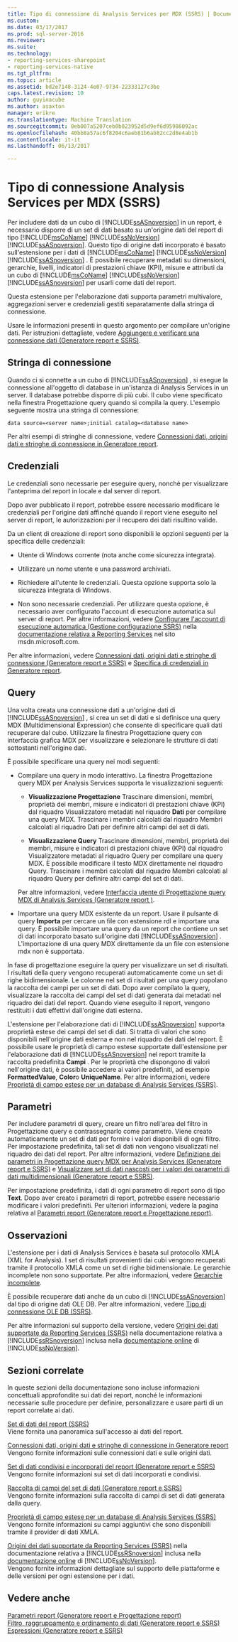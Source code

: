 ```yaml
---
title: Tipo di connessione di Analysis Services per MDX (SSRS) | Documenti Microsoft
ms.custom: 
ms.date: 03/17/2017
ms.prod: sql-server-2016
ms.reviewer: 
ms.suite: 
ms.technology:
- reporting-services-sharepoint
- reporting-services-native
ms.tgt_pltfrm: 
ms.topic: article
ms.assetid: bd2e7148-3124-4e07-9734-22333127c3be
caps.latest.revision: 10
author: guyinacube
ms.author: asaxton
manager: erikre
ms.translationtype: Machine Translation
ms.sourcegitcommit: 0eb007a5207ceb0b023952d5d9ef6d95986092ac
ms.openlocfilehash: 40bb8a57ac6f8204c6aeb81b6ab82cc2d8e4ab1b
ms.contentlocale: it-it
ms.lasthandoff: 06/13/2017

---
```

# <a name="analysis-services-connection-type-for-mdx-ssrs"></a>Tipo di connessione Analysis Services per MDX (SSRS)
  Per includere dati da un cubo di [!INCLUDE[ssASnoversion](../../includes/ssasnoversion-md.md)] in un report, è necessario disporre di un set di dati basato su un'origine dati del report di tipo [!INCLUDE[msCoName](../../includes/msconame-md.md)] [!INCLUDE[ssNoVersion](../../includes/ssnoversion-md.md)] [!INCLUDE[ssASnoversion](../../includes/ssasnoversion-md.md)]. Questo tipo di origine dati incorporato è basato sull'estensione per i dati di [!INCLUDE[msCoName](../../includes/msconame-md.md)] [!INCLUDE[ssNoVersion](../../includes/ssnoversion-md.md)] [!INCLUDE[ssASnoversion](../../includes/ssasnoversion-md.md)] . È possibile recuperare metadati su dimensioni, gerarchie, livelli, indicatori di prestazioni chiave (KPI), misure e attributi da un cubo di [!INCLUDE[msCoName](../../includes/msconame-md.md)] [!INCLUDE[ssNoVersion](../../includes/ssnoversion-md.md)] [!INCLUDE[ssASnoversion](../../includes/ssasnoversion-md.md)] per usarli come dati del report.  
  
 Questa estensione per l'elaborazione dati supporta parametri multivalore, aggregazioni server e credenziali gestiti separatamente dalla stringa di connessione.  
  
 Usare le informazioni presenti in questo argomento per compilare un'origine dati. Per istruzioni dettagliate, vedere [Aggiungere e verificare una connessione dati &#40;Generatore report e SSRS&#41;](../../reporting-services/report-data/add-and-verify-a-data-connection-report-builder-and-ssrs.md).  
  
##  <a name="Connection"></a> Stringa di connessione  
 Quando ci si connette a un cubo di [!INCLUDE[ssASnoversion](../../includes/ssasnoversion-md.md)] , si esegue la connessione all'oggetto di database in un'istanza di Analysis Services in un server. Il database potrebbe disporre di più cubi. Il cubo viene specificato nella finestra Progettazione query quando si compila la query. L'esempio seguente mostra una stringa di connessione:  
  
```  
data source=<server name>;initial catalog=<database name>  
```  
  
 Per altri esempi di stringhe di connessione, vedere [Connessioni dati, origini dati e stringhe di connessione in Generatore report](http://msdn.microsoft.com/library/7e103637-4371-43d7-821c-d269c2cc1b34).  
  
  
##  <a name="Credentials"></a> Credenziali  
 Le credenziali sono necessarie per eseguire query, nonché per visualizzare l'anteprima del report in locale e dal server di report.  
  
 Dopo aver pubblicato il report, potrebbe essere necessario modificare le credenziali per l'origine dati affinché quando il report viene eseguito nel server di report, le autorizzazioni per il recupero dei dati risultino valide.  
  
 Da un client di creazione di report sono disponibili le opzioni seguenti per la specifica delle credenziali:  
  
-   Utente di Windows corrente (nota anche come sicurezza integrata).  
  
-   Utilizzare un nome utente e una password archiviati.  
  
-   Richiedere all'utente le credenziali. Questa opzione supporta solo la sicurezza integrata di Windows.  
  
-   Non sono necessarie credenziali. Per utilizzare questa opzione, è necessario aver configurato l'account di esecuzione automatica sul server di report. Per altre informazioni, vedere [Configurare l'account di esecuzione automatica &#40;Gestione configurazione SSRS&#41;](../../reporting-services/install-windows/configure-the-unattended-execution-account-ssrs-configuration-manager.md) nella [documentazione relativa a Reporting Services](http://go.microsoft.com/fwlink/?linkid=121312) nel sito msdn.microsoft.com.  
  
 Per altre informazioni, vedere [Connessioni dati, origini dati e stringhe di connessione &#40;Generatore report e SSRS&#41;](../../reporting-services/report-data/data-connections-data-sources-and-connection-strings-report-builder-and-ssrs.md) e [Specifica di credenziali in Generatore report](http://msdn.microsoft.com/library/7412ce68-aece-41c0-8c37-76a0e54b6b53).  
  
  
##  <a name="Query"></a> Query  
 Una volta creata una connessione dati a un'origine dati di [!INCLUDE[ssASnoversion](../../includes/ssasnoversion-md.md)] , si crea un set di dati e si definisce una query MDX (Multidimensional Expression) che consente di specificare quali dati recuperare dal cubo. Utilizzare la finestra Progettazione query con interfaccia grafica MDX per visualizzare e selezionare le strutture di dati sottostanti nell'origine dati.  
  
 È possibile specificare una query nei modi seguenti:  
  
-   Compilare una query in modo interattivo. La finestra Progettazione query MDX per Analysis Services supporta le visualizzazioni seguenti:  
  
    -   **Visualizzazione Progettazione** Trascinare dimensioni, membri, proprietà dei membri, misure e indicatori di prestazioni chiave (KPI) dal riquadro Visualizzatore metadati nel riquadro **Dati** per compilare una query MDX. Trascinare i membri calcolati dal riquadro Membri calcolati al riquadro Dati per definire altri campi del set di dati.  
  
    -   **Visualizzazione Query** Trascinare dimensioni, membri, proprietà dei membri, misure e indicatori di prestazioni chiave (KPI) dal riquadro Visualizzatore metadati al riquadro Query per compilare una query MDX. È possibile modificare il testo MDX direttamente nel riquadro Query. Trascinare i membri calcolati dal riquadro Membri calcolati al riquadro Query per definire altri campi del set di dati.  
  
     Per altre informazioni, vedere [Interfaccia utente di Progettazione query MDX di Analysis Services &#40;Generatore report &#41;](http://msdn.microsoft.com/library/7e288eee-2d37-485e-a6a0-dbba5e041e26).  
  
-   Importare una query MDX esistente da un report. Usare il pulsante di query **Importa** per cercare un file con estensione rdl e importare una query. È possibile importare una query da un report che contiene un set di dati incorporato basato sull'origine dati [!INCLUDE[ssASnoversion](../../includes/ssasnoversion-md.md)] . L'importazione di una query MDX direttamente da un file con estensione mdx non è supportata.  
  
 In fase di progettazione eseguire la query per visualizzare un set di risultati. I risultati della query vengono recuperati automaticamente come un set di righe bidimensionale. Le colonne nel set di risultati per una query popolano la raccolta dei campi per un set di dati. Dopo aver compilato la query, visualizzare la raccolta dei campi del set di dati generata dai metadati nel riquadro dei dati del report. Quando viene eseguito il report, vengono restituiti i dati effettivi dall'origine dati esterna.  
  
 L'estensione per l'elaborazione dati di [!INCLUDE[ssASnoversion](../../includes/ssasnoversion-md.md)] supporta proprietà estese dei campi del set di dati. Si tratta di valori che sono disponibili nell'origine dati esterna e non nel riquadro dei dati del report. È possibile usare le proprietà di campo estese supportate dall'estensione per l'elaborazione dati di [!INCLUDE[ssASnoversion](../../includes/ssasnoversion-md.md)] nel report tramite la raccolta predefinita **Campi** . Per le proprietà che dispongono di valori nell'origine dati, è possibile accedere ai valori predefiniti, ad esempio **FormattedValue**, **Color**o **UniqueName**. Per altre informazioni, vedere [Proprietà di campo estese per un database di Analysis Services &#40;SSRS&#41;](../../reporting-services/report-data/extended-field-properties-for-an-analysis-services-database-ssrs.md).  
  
  
##  <a name="Parameters"></a> Parametri  
 Per includere parametri di query, creare un filtro nell'area del filtro in Progettazione query e contrassegnarlo come parametro. Viene creato automaticamente un set di dati per fornire i valori disponibili di ogni filtro. Per impostazione predefinita, tali set di dati non vengono visualizzati nel riquadro dei dati del report. Per altre informazioni, vedere [Definizione dei parametri in Progettazione query MDX per Analysis Services &#40;Generatore report e SSRS&#41;](../../reporting-services/report-data/define-parameters-in-the-mdx-query-designer-for-analysis-services.md) e [Visualizzare set di dati nascosti per i valori dei parametri di dati multidimensionali &#40;Generatore report e SSRS&#41;](../../reporting-services/report-data/show-hidden-datasets-for-parameter-values-multidimensional-data.md).  
  
 Per impostazione predefinita, i dati di ogni parametro di report sono di tipo **Text**. Dopo aver creato i parametri di report, potrebbe essere necessario modificare i valori predefiniti. Per ulteriori informazioni, vedere la pagina relativa al [Parametri report &#40;Generatore report e Progettazione report&#41;](../../reporting-services/report-design/report-parameters-report-builder-and-report-designer.md).  
  
  
##  <a name="Remarks"></a> Osservazioni  
 L'estensione per i dati di Analysis Services è basata sul protocollo XMLA (XML for Analysis). I set di risultati provenienti dai cubi vengono recuperati tramite il protocollo XMLA come un set di righe bidimensionale. Le gerarchie incomplete non sono supportate. Per altre informazioni, vedere [Gerarchie incomplete](../../analysis-services/multidimensional-models/user-defined-hierarchies-ragged-hierarchies.md).  
  
 È possibile recuperare dati anche da un cubo di [!INCLUDE[ssASnoversion](../../includes/ssasnoversion-md.md)] dal tipo di origine dati OLE DB. Per altre informazioni, vedere [Tipo di connessione OLE DB &#40;SSRS&#41;](../../reporting-services/report-data/ole-db-connection-type-ssrs.md).  
  
 Per altre informazioni sul supporto della versione, vedere [Origini dei dati supportate da Reporting Services &#40;SSRS&#41;](../../reporting-services/report-data/data-sources-supported-by-reporting-services-ssrs.md) nella documentazione relativa a [!INCLUDE[ssRSnoversion](../../includes/ssrsnoversion-md.md)] inclusa nella [documentazione online](http://go.microsoft.com/fwlink/?linkid=121312) di [!INCLUDE[ssNoVersion](../../includes/ssnoversion-md.md)].  
  
  
##  <a name="Related"></a> Sezioni correlate  
 In queste sezioni della documentazione sono incluse informazioni concettuali approfondite sui dati dei report, nonché le informazioni necessarie sulle procedure per definire, personalizzare e usare parti di un report correlate ai dati.  
  
 [Set di dati del report &#40;SSRS&#41;](../../reporting-services/report-data/report-datasets-ssrs.md)  
 Viene fornita una panoramica sull'accesso ai dati del report.  
  
 [Connessioni dati, origini dati e stringhe di connessione in Generatore report](http://msdn.microsoft.com/library/7e103637-4371-43d7-821c-d269c2cc1b34)  
 Vengono fornite informazioni sulle connessioni dati e sulle origini dati.  
  
 [Set di dati condivisi e incorporati del report &#40;Generatore report e SSRS&#41;](../../reporting-services/report-data/report-embedded-datasets-and-shared-datasets-report-builder-and-ssrs.md)  
 Vengono fornite informazioni sui set di dati incorporati e condivisi.  
  
 [Raccolta di campi del set di dati &#40;Generatore report e SSRS&#41;](../../reporting-services/report-data/dataset-fields-collection-report-builder-and-ssrs.md)  
 Vengono fornite informazioni sulla raccolta di campi di set di dati generata dalla query.  
  
 [Proprietà di campo estese per un database di Analysis Services &#40;SSRS&#41;](../../reporting-services/report-data/extended-field-properties-for-an-analysis-services-database-ssrs.md)  
 Vengono fornite informazioni su campi aggiuntivi che sono disponibili tramite il provider di dati XMLA.  
  
 [Origini dei dati supportate da Reporting Services &#40;SSRS&#41;](../../reporting-services/report-data/data-sources-supported-by-reporting-services-ssrs.md) nella documentazione relativa a [!INCLUDE[ssRSnoversion](../../includes/ssrsnoversion-md.md)] inclusa nella [documentazione online](http://go.microsoft.com/fwlink/?linkid=121312) di [!INCLUDE[ssNoVersion](../../includes/ssnoversion-md.md)].  
 Vengono fornite informazioni dettagliate sul supporto delle piattaforme e delle versioni per ogni estensione per i dati.  
  
  
## <a name="see-also"></a>Vedere anche  
 [Parametri report &#40;Generatore report e Progettazione report&#41;](../../reporting-services/report-design/report-parameters-report-builder-and-report-designer.md)   
 [Filtro, raggruppamento e ordinamento di dati &#40;Generatore report e SSRS&#41;](../../reporting-services/report-design/filter-group-and-sort-data-report-builder-and-ssrs.md)   
 [Espressioni &#40;Generatore report e SSRS&#41;](../../reporting-services/report-design/expressions-report-builder-and-ssrs.md)  
  
  
